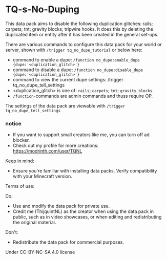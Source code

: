 # TQ-s-No-Duping
This data pack aims to disable the following duplication glitches: rails; carpets; tnt; gravity blocks; tripwire hooks. It does this by deleting the duplicated item or entity after it has been created in the general set-ups.

There are various commands to configure this data pack for your world or server, shown with `/trigger tq_no_dupe_tutorial` or below here:
- command to enable a dupe: `/function no_dupe:enable_dupe {dupe:'<duplication_glitch>'}`
- command to disable a dupe: `/function no_dupe:disable_dupe {dupe:'<duplication_glitch>'}`
- command to view the current dupe settings: /trigger tq_no_dupe_tell_settings
- <duplication_glitch> is one of: `rails`; `carpets`; `tnt`; `gravity_blocks`.
- `/function`-commands are admin commands and thuss require OP.

The settings of the data pack are viewable with `/trigger tq_no_dupe_tell_settings`

### notice
- If you want to support small creators like me, you can turn off ad blocker.
- Check out my profile for more creations: https://modrinth.com/user/TQNL

Keep in mind:
- Ensure you're familiar with installing data packs.
Verify compatibility with your Minecraft version.

Terms of use:

Do:
- Use and modify the data pack for private use.
- Credit me (ThijquintNL) as the creator when using the data pack in public, such as in video showcases, or when editing and redistributing the original material.

Don't:
- Redistribute the data pack for commercial purposes.


Under CC-BY-NC-SA 4.0 license
